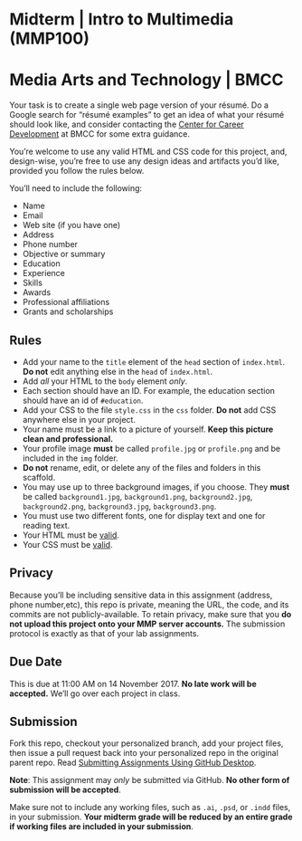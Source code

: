 # Midterm | Intro to Multimedia (MMP100)
# Media Arts and Technology | BMCC

Your task is to create a single web page version of your résumé. Do a Google search for “résumé examples” to get an idea of what your résumé should look like, and consider contacting the [Center for Career Development](http://www.bmcc.cuny.edu/career/) at BMCC for some extra guidance.

You’re welcome to use any valid HTML and CSS code for this project, and, design-wise, you’re free to use any design ideas and artifacts you’d like, provided you follow the rules below.

You’ll need to include the following:

* Name
* Email
* Web site (if you have one)
* Address
* Phone number
* Objective or summary
* Education
* Experience
* Skills
* Awards
* Professional affiliations
* Grants and scholarships

## Rules

* Add your name to the `title` element of the `head` section of `index.html`. **Do not** edit anything else in the `head` of `index.html`.
* Add *all* your HTML to the `body` element *only*.
* Each section should have an ID. For example, the education section should have an id of `#education`.
* Add your CSS to the file `style.css` in the `css` folder. **Do not** add CSS anywhere else in your project.
* Your name must be a link to a picture of yourself. **Keep this picture clean and professional.**
* Your profile image **must** be called `profile.jpg` or `profile.png` and be included in the `img` folder.
* **Do not** rename, edit, or delete any of the files and folders in this scaffold.
* You may use up to three background images, if you choose. They **must** be called `background1.jpg`, `background1.png`, `background2.jpg`, `background2.png`, `background3.jpg`, `background3.png`.
* You must use two different fonts, one for display text and one for reading text.
* Your HTML must be [valid](https://validator.w3.org/#validate_by_input).
* Your CSS must be [valid](https://jigsaw.w3.org/css-validator/#validate_by_input).

## Privacy

Because you’ll be including sensitive data in this assignment (address, phone number,etc), this repo is private, meaning the URL, the code, and its commits are not publicly-available. To retain privacy, make sure that you **do not upload this project onto your MMP server accounts.** The submission protocol is exactly as that of your lab assignments.

## Due Date

This is due at 11:00 AM on 14 November 2017. **No late work will be accepted.** We’ll go over each project in class.

## Submission

Fork this repo, checkout your personalized branch, add your project files, then issue a pull request back into your personalized repo in the original parent repo. Read [Submitting Assignments Using GitHub Desktop](http://code-warrior.github.io/tutorials/submitting-assignments-using-github-desktop/).

**Note**: This assignment may *only* be submitted via GitHub. **No other form of submission will be accepted**.

Make sure not to include any working files, such as `.ai`, `.psd`, or `.indd` files, in your submission. **Your midterm grade will be reduced by an entire grade if working files are included in your submission**.
